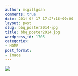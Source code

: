 ```yaml
---
author: mcgillgsan
comments: true
date: 2014-04-17 17:27:16+00:00
layout: post
slug: bbq_poster2014-jpg
title: bbq_poster2014.jpg
wordpress_id: 1705
categories:
- HOME
post_format:
- Image
---
```


![](http://gsaneuro.files.wordpress.com/2014/04/bbq_poster2014.jpg)
